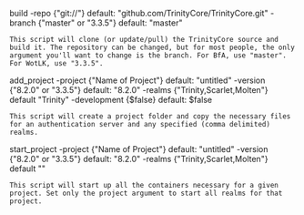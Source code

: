 build
	-repo {"git://"} default: "github.com/TrinityCore/TrinityCore.git"
	-branch {"master" or "3.3.5"} default: "master"
	
	This script will clone (or update/pull) the TrinityCore source and build it. The repository can be changed, but for most people, the only argument you'll want to change is the branch. For BfA, use "master". For WotLK, use "3.3.5". 
 
add_project
	-project {"Name of Project"} default: "untitled"
	-version {"8.2.0" or "3.3.5"} default: "8.2.0"
	-realms {"Trinity,Scarlet,Molten"} default "Trinity"
	-development {$false} default: $false
	
	This script will create a project folder and copy the necessary files for an authentication server and any specified (comma delimited) realms. 
	
start_project
	-project {"Name of Project"} default: "untitled"
	-version {"8.2.0" or "3.3.5"} default: "8.2.0"
	-realms {"Trinity,Scarlet,Molten"} default ""
	
	This script will start up all the containers necessary for a given project. Set only the project argument to start all realms for that project.